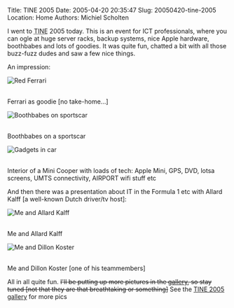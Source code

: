 Title: TINE 2005
Date: 2005-04-20 20:35:47
Slug: 20050420-tine-2005
Location: Home
Authors: Michiel Scholten

<p>I went to <acronym title="The ICT Networking Event">TINE</acronym> 2005 today. This is an event for ICT professionals, where you can ogle at huge server racks, backup systems, nice Apple hardware, boothbabes and lots of goodies. It was quite fun, chatted a bit with all those buzz-fuzz dudes and saw a few nice things.</p>

<p>An impression:</p>
<div class="content-image"><div><img src="/~mbscholt/images/content/tine2005/dsc01255.jpg" alt="Red Ferrari" /></div></div><br style="clear: both;" />
<p>Ferrari as goodie [no take-home...]</p>

<div class="content-image"><div><img src="/~mbscholt/images/content/tine2005/dsc01283.jpg" alt="Boothbabes on sportscar" /></div></div><br style="clear: both;" />
<p>Boothbabes on a sportscar</p>

<div class="content-image"><div><img src="/~mbscholt/images/content/tine2005/dsc01297.jpg" alt="Gadgets in car" /></div></div><br style="clear: both;" />
<p>Interior of a Mini Cooper with loads of tech: Apple Mini, GPS, DVD, lotsa screens, UMTS connectivity, AIRPORT wifi stuff etc</p>

<p>And then there was a presentation about IT in the Formula 1 etc with Allard Kalff [a well-known Dutch driver/tv host]:</p>
<div class="content-image"><div><img src="/~mbscholt/images/content/tine2005/dsc01271.jpg" alt="Me and Allard Kalff" /></div></div><br style="clear: both;" />
<p>Me and Allard Kalff</p>

<div class="content-image"><div><img src="/~mbscholt/images/content/tine2005/dsc01268.jpg" alt="Me and Dillon Koster" /></div></div><br style="clear: both;" />
<p>Me and Dillon Koster [one of his teammembers]</p>

<p>All in all quite fun. <del>I'll be putting up more pictures in the <a href="/gallery/">gallery</a>, so stay tuned [not that they are that breathtaking or something]</del> See the <a href="/gallery/tine2005">TINE 2005 gallery</a> for more pics</p>
